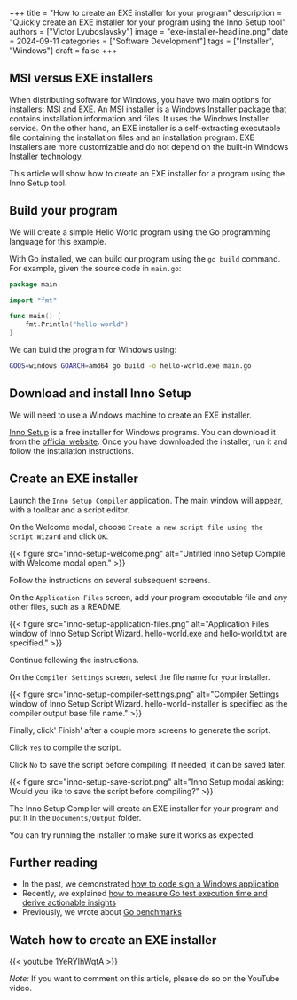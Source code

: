 +++
title = "How to create an EXE installer for your program"
description = "Quickly create an EXE installer for your program using the Inno Setup tool"
authors = ["Victor Lyuboslavsky"]
image = "exe-installer-headline.png"
date = 2024-09-11
categories = ["Software Development"]
tags = ["Installer", "Windows"]
draft = false
+++

## MSI versus EXE installers

When distributing software for Windows, you have two main options for installers: MSI and EXE. An MSI installer is a
Windows Installer package that contains installation information and files. It uses the Windows Installer service. On
the other hand, an EXE installer is a self-extracting executable file containing the installation files and an
installation program. EXE installers are more customizable and do not depend on the built-in Windows Installer
technology.

This article will show how to create an EXE installer for a program using the Inno Setup tool.

## Build your program

We will create a simple Hello World program using the Go programming language for this example.

With Go installed, we can build our program using the `go build` command. For example, given the source code in
`main.go`:

```go
package main

import "fmt"

func main() {
    fmt.Println("hello world")
}
```

We can build the program for Windows using:

```bash
GOOS=windows GOARCH=amd64 go build -o hello-world.exe main.go
```

## Download and install Inno Setup

We will need to use a Windows machine to create an EXE installer.

[Inno Setup](https://www.jrsoftware.org/isinfo.php) is a free installer for Windows programs. You can download it from
the [official website](https://www.jrsoftware.org/isdl.php). Once you have downloaded the installer, run it and follow
the installation instructions.

## Create an EXE installer

Launch the `Inno Setup Compiler` application. The main window will appear, with a toolbar and a script editor.

On the Welcome modal, choose `Create a new script file using the Script Wizard` and click `OK`.

{{< figure src="inno-setup-welcome.png" alt="Untitled Inno Setup Compile with Welcome modal open." >}}

Follow the instructions on several subsequent screens.

On the `Application Files` screen, add your program executable file and any other files, such as a README.

{{< figure src="inno-setup-application-files.png" alt="Application Files window of Inno Setup Script Wizard. hello-world.exe and hello-world.txt are specified." >}}

Continue following the instructions.

On the `Compiler Settings` screen, select the file name for your installer.

{{< figure src="inno-setup-compiler-settings.png" alt="Compiler Settings window of Inno Setup Script Wizard. hello-world-installer is specified as the compiler output base file name." >}}

Finally, click' Finish' after a couple more screens to generate the script.

Click `Yes` to compile the script.

Click `No` to save the script before compiling. If needed, it can be saved later.

{{< figure src="inno-setup-save-script.png" alt="Inno Setup modal asking: Would you like to save the script before compiling?" >}}

The Inno Setup Compiler will create an EXE installer for your program and put it in the `Documents/Output` folder.

You can try running the installer to make sure it works as expected.

## Further reading

- In the past, we demonstrated [how to code sign a Windows application](../code-signing-windows)
- Recently, we explained
  [how to measure Go test execution time and derive actionable insights](../go-test-execution-time)
- Previously, we wrote about [Go benchmarks](../optimizing-performance-of-go-app)

## Watch how to create an EXE installer

{{< youtube 1YeRYIhWqtA >}}

_Note:_ If you want to comment on this article, please do so on the YouTube video.
